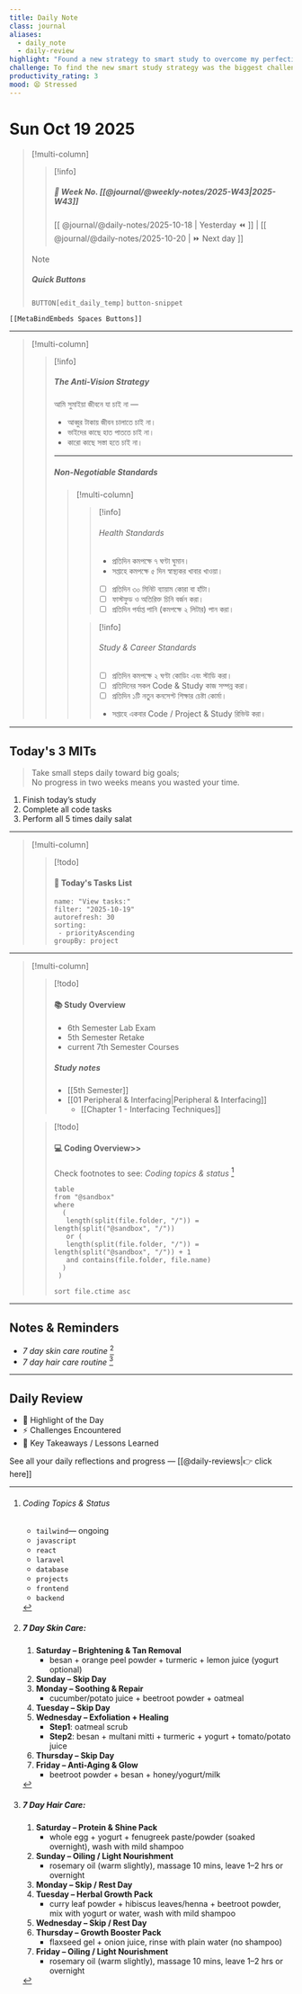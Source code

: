 ```yaml
---
title: Daily Note
class: journal
aliases:
  - daily_note
  - daily-review
highlight: "Found a new strategy to smart study to overcome my perfectionism obsession. It is a application called `quizlet`. "
challenge: To find the new smart study strategy was the biggest challenge of today.
productivity_rating: 3
mood: 😫 Stressed
---
```


# Sun Oct 19 2025

> [!multi-column]
> 
>> [!info] 
>> ##### 📅 Week No. [[@journal/@weekly-notes/2025-W43|2025-W43]]  
>> [[ @journal/@daily-notes/2025-10-18 | Yesterday ⏪ ]] | [[ @journal/@daily-notes/2025-10-20 | ⏩ Next day ]]
>
>> [!note]
>> ##### Quick Buttons
>> `BUTTON[edit_daily_temp]` `button-snippet`

```meta-bind-embed
[[MetaBindEmbeds Spaces Buttons]]
```

---

> [!multi-column]
> 
>> [!info]
>> ##### The Anti-Vision Strategy
>> আমি সুমাইয়া জীবনে যা চাই না —
>> - আব্বুর টাকায় জীবন চালাতে চাই না।
>> - ভাইদের কাছে হাত পাততে চাই না।
>> - কারো কাছে সস্তা হতে চাই না।
>> ---
>>
>> ##### Non-Negotiable Standards
>> 
>>> [!multi-column]  
>>> 
>>>> [!info]
>>>> ###### Health Standards
>>>> - প্রতিদিন কমপক্ষে ৭ ঘণ্টা ঘুমান।    
>>>> - সপ্তাহে কমপক্ষে ৫ দিন স্বাস্থ্যকর খাবার খাওয়া।
>>>> - [ ] প্রতিদিন ৩০ মিনিট ব্যায়াম কোরা বা হাঁটা।    
>>>> - [ ] ফাস্টফুড ও অতিরিক্ত চিনি বর্জন করা।    
>>>> - [ ] প্রতিদিন পর্যাপ্ত পানি (কমপক্ষে ২ লিটার) পান করা।
>>>
>>>> [!info]
>>>> ###### Study & Career Standards
>>>> - [ ] প্রতিদিন কমপক্ষে ২ ঘণ্টা কোডিং এবং স্টাডি করা।
>>>> - [ ] প্রতিদিনের সকল Code & Study কাজ সম্পন্ন করা।
>>>> - [ ] প্রতিদিন ১টি নতুন কনসেপ্ট শিক্ষার চেষ্টা কোর্মা।   
>>>> - সপ্তাহে একবার Code / Project & Study রিভিউ করা।

---

## Today's 3 MITs

> Take small steps daily toward big goals;   
> No progress in two weeks means you wasted your time.

1. Finish today’s study    
2. Complete all code tasks    
3. Perform all 5 times daily salat

---

> [!multi-column]
> 
>> [!todo]
>> #### 🧾 Today's Tasks List
>> ```todoist
>> name: "View tasks:"
>> filter: "2025-10-19"
>> autorefresh: 30
>> sorting:
>>  - priorityAscending
>> groupBy: project
>> ```

---

> [!multi-column]
>
>> [!todo]
>> #### 📚 Study Overview
>> - 6th Semester Lab Exam
>> - 5th  Semester Retake
>> - current 7th Semester Courses
>> ##### Study notes 
>> - [[5th Semester]]
>> 	- [[01 Peripheral & Interfacing|Peripheral & Interfacing]]
>> 		- [[Chapter 1 - Interfacing Techniques]]
>
>> [!todo]
>> #### 💻 Coding Overview>> 
>> Check footnotes to see: _Coding topics & status_ [^1]  
>> ```dataview
>> table
>> from "@sandbox"
>> where
>>   (
>>    length(split(file.folder, "/")) = length(split("@sandbox", "/"))
>>    or (
>>    length(split(file.folder, "/")) = length(split("@sandbox", "/")) + 1
>>    and contains(file.folder, file.name)
>>   ) 
>>  )
>>  
>> sort file.ctime asc
>>  ```

---


## Notes & Reminders

- _7 day skin care routine_ [^2]   
- _7 day hair care routine_ [^3]   

---

##  Daily Review

- 🌟 Highlight of the Day  
- ⚡ Challenges Encountered  
- 📌 Key Takeaways / Lessons Learned  

See all your daily reflections and progress — [[@daily-reviews|👉 click here]]

[^1]: ###### _Coding Topics & Status_
	
	- `tailwind`— ongoing 
	- `javascript`
	- `react`
	- `laravel`
	- `database`
	- `projects`
	- `frontend`
	- `backend`

[^2]: ##### 7 Day Skin Care:
	
	1.  **Saturday – Brightening & Tan Removal** 
		- besan + orange peel powder + turmeric + lemon juice (yogurt optional)
	2. **Sunday – Skip Day**    
	3. **Monday – Soothing & Repair** 
		- cucumber/potato juice + beetroot powder + oatmeal
	4. **Tuesday – Skip Day**    
	5. **Wednesday – Exfoliation + Healing** 
		- **Step1**: oatmeal scrub
		- **Step2**: besan + multani mitti + turmeric + yogurt + tomato/potato juice
	6. **Thursday – Skip Day**    
	7. **Friday – Anti-Aging & Glow** 
		- beetroot powder + besan + honey/yogurt/milk

[^3]: ##### 7 Day Hair Care:
			
	1. **Saturday – Protein & Shine Pack**    
		  - whole egg + yogurt + fenugreek paste/powder (soaked overnight), wash with mild shampoo        
	2. **Sunday – Oiling / Light Nourishment**    
		  - rosemary oil (warm slightly), massage 10 mins, leave 1–2 hrs or overnight        
	3. **Monday – Skip / Rest Day**    
	4. **Tuesday – Herbal Growth Pack**    
		  - curry leaf powder + hibiscus leaves/henna + beetroot powder, mix with yogurt or water, wash with mild shampoo 
	5. **Wednesday – Skip / Rest Day**    
	6. **Thursday – Growth Booster Pack**    
		  - flaxseed gel + onion juice, rinse with plain water (no shampoo)        
	7. **Friday – Oiling / Light Nourishment**    
		  - rosemary oil (warm slightly), massage 10 mins, leave 1–2 hrs or overnight
